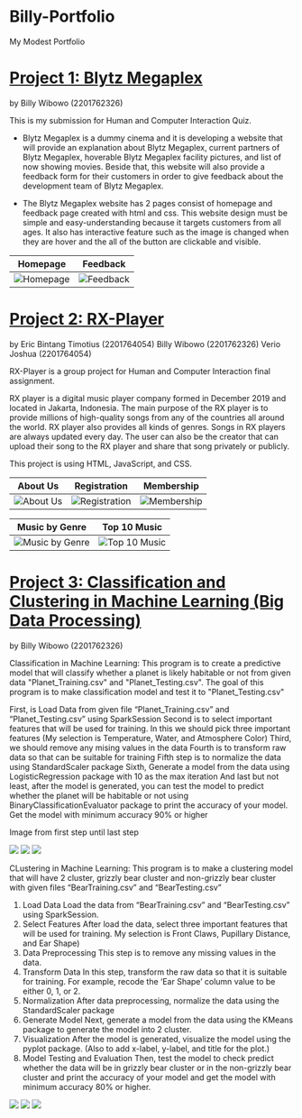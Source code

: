 # Billy-Portfolio
My Modest Portfolio



# [Project 1: Blytz Megaplex](https://github.com/billywibowo7/Blytz-Megaplex)
by Billy Wibowo (2201762326)

This is my submission for Human and Computer Interaction Quiz.

- Blytz Megaplex is a dummy cinema and it is developing a website that will provide an explanation about Blytz Megaplex, 
current partners of Blytz Megaplex, hoverable Blytz Megaplex facility pictures, and list of now showing movies.
Beside that, this website will also provide a feedback form for their customers in order to give feedback about the development team
of Blytz Megaplex.

- The Blytz Megaplex website has 2 pages consist of homepage and feedback page created with html and css. 
This website design must be simple and easy-understanding because it targets customers from all ages. It also has interactive feature such as
the image is changed when they are hover and the all of the button are clickable and visible. 


| Homepage | Feedback |
|:--------:|:--------:|
|<img src="https://github.com/billywibowo7/Billy-Portfolio/blob/master-branch/images/homepageblytz.png?raw=true" alt="Homepage"> | <img src="https://github.com/billywibowo7/Billy-Portfolio/blob/master-branch/images/feedbackblytz.png?raw=true" alt="Feedback"> |







# [Project 2: RX-Player](https://github.com/billywibowo7/RX-player)
by Eric Bintang Timotius (2201764054)
   Billy Wibowo (2201762326)
   Verio Joshua (2201764054)


RX-Player is a group project for Human and Computer Interaction final assignment.

RX player is a digital music player company formed in December 2019 and located in Jakarta, Indonesia. The main purpose of the RX player is to provide millions of high-quality songs from any of the countries all around the world. RX player also provides all kinds of genres. Songs in RX players are always updated every day. The user can also be the creator that can upload their song to the RX player and share that song privately or publicly.

This project is using HTML, JavaScript, and CSS.



| About Us | Registration | Membership |
|:--------:|:------------:|:----------:|
|<img src="https://github.com/billywibowo7/Billy-Portfolio/blob/master-branch/images/rxplayerAboutUs.png?raw=true" alt="About Us"> | <img src="https://github.com/billywibowo7/Billy-Portfolio/blob/master-branch/images/resgistration.png?raw=true" alt="Registration"> | <img src="https://github.com/billywibowo7/Billy-Portfolio/blob/master-branch/images/membership.png?raw=true" alt="Membership"> |

| Music by Genre | Top 10 Music |
|:--------------:|:------------:|
|<img src="https://github.com/billywibowo7/Billy-Portfolio/blob/master-branch/images/musicbyGenre.png?raw=true" alt="Music by Genre"> | <img src="https://github.com/billywibowo7/Billy-Portfolio/blob/master-branch/images/top10music.png?raw=true" alt="Top 10 Music"> |




# [Project 3: Classification and Clustering in Machine Learning (Big Data Processing)](https://github.com/billywibowo7/Big-Data-Processing)
by Billy Wibowo (2201762326)



Classification in Machine Learning: This program is to create a predictive model that will classify whether a planet is likely habitable or not from given data "Planet_Training.csv" and "Planet_Testing.csv". The goal of this program is to make classification model and test it to "Planet_Testing.csv"

First, is Load Data from given file “Planet_Training.csv” and “Planet_Testing.csv” using SparkSession
Second is to select important features that will be used for training. In this we should pick three important features (My selection is Temperature, Water, and Atmosphere Color)
Third, we should remove any mising values in the data
Fourth is to transform raw data so that can be suitable for training
Fifth step is to normalize the data using StandardScaler package
Sixth, Generate a model from the data using LogisticRegression package with 10 as the max iteration
And last but not least, after the model is generated, you can test the model to predict whether the planet will be habitable or not using BinaryClassificationEvaluator package to print the accuracy of your model. Get the model with minimum accuracy 90% or higher

Image from first step until last step


<img src="https://github.com/billywibowo7/Billy-Portfolio/blob/master-branch/images/classification1.png?raw=true"> <img src="https://github.com/billywibowo7/Billy-Portfolio/blob/master-branch/images/classification2.png?raw=true"> <img src="https://github.com/billywibowo7/Billy-Portfolio/blob/master-branch/images/classification3.png?raw=true"> 


CLustering in Machine Learning: This program is to make a clustering model that will have 2 cluster, grizzly bear cluster and non-grizzly bear cluster with given files  “BearTraining.csv” and “BearTesting.csv”

1.	Load Data
 Load the data from “BearTraining.csv” and “BearTesting.csv” using SparkSession.
2.	Select Features
After load the data, select three important features that will be used for training. My selection is Front Claws, Pupillary Distance, and Ear Shape) 
3.	Data Preprocessing
This step is to remove any missing values in the data.
4.	Transform Data
In this step, transform the raw data so that it is suitable for training. For example, recode the ‘Ear Shape’ column value to be either 0, 1, or 2.
5.	Normalization
After data preprocessing, normalize the data using the StandardScaler package
6.	Generate Model
Next, generate a model from the data using the KMeans package to generate the model into 2 cluster.
7.	Visualization
After the model is generated, visualize the model using the pyplot package. (Also to add x-label, y-label, and title for the plot.)
8.	Model Testing and Evaluation
Then, test the model to check predict whether the data will be in grizzly bear cluster or in the non-grizzly bear cluster and print the accuracy of your model and get the model with minimum accuracy 80% or higher.


<img src="https://github.com/billywibowo7/Billy-Portfolio/blob/master-branch/images/clustering1.png?raw=true"> <img src="https://github.com/billywibowo7/Billy-Portfolio/blob/master-branch/images/clustering2.png?raw=true"> <img src="https://github.com/billywibowo7/Billy-Portfolio/blob/master-branch/images/clustering3.png?raw=true">





